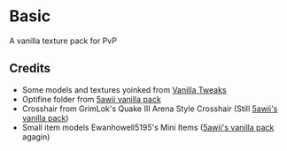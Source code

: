 # Basic
A vanilla texture pack for PvP

## Credits
* Some models and textures yoinked from [Vanilla Tweaks](https://vanillatweaks.net/picker/resource-packs/)
* Optifine folder from [5awii vanilla pack](./Sources/§l₅ᴀᴡɪɪɪ%20ᴠᴀɴɪʟʟᴀ/)
* Crosshair from GrimLok's Quake III Arena Style Crosshair (Still [5awii's vanilla pack](./Sources/§l₅ᴀᴡɪɪɪ%20ᴠᴀɴɪʟʟᴀ/))
* Small item models Ewanhowell5195's Mini Items ([5awii's vanilla pack](./Sources/§l₅ᴀᴡɪɪɪ%20ᴠᴀɴɪʟʟᴀ/) agagin)